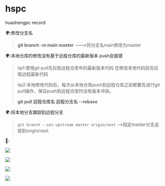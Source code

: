 # hspc
huashengpc record

:earth_africa::修改分支名

>**git branch -m main master** --->将分支名main修改为master

:earth_africa::本地仓库的修改没有基于远程仓库的最新版本 push会报错

>tip1:使用git pull先拉取远程仓库中的最新版本代码  在修改本地代码前先拉取远程最新代码 
>
>tip2:本地修改代码后，每次从本地仓库push到远程仓库之前都要先进行git pull操作，保证push到远程仓库时没有版本冲突。
>
>**git pull 远程仓库名 远程分支名 --rebase**

:earth_africa::将本地分支跟踪到远程分支

>`git branch --set-upstream master origin/next` —>指定master分支追踪到origin/next

:palm_tree::

![](F:\temp\huashengpc\git1.jpeg)

![](F:\temp\huashengpc\git2.jpeg)

![](F:\temp\huashengpc\git3.jpeg)

![](F:\temp\huashengpc\gitstar.jpeg)
